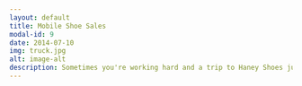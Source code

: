 ```yaml
---
layout: default
title: Mobile Shoe Sales
modal-id: 9
date: 2014-07-10
img: truck.jpg
alt: image-alt
description: Sometimes you're working hard and a trip to Haney Shoes just doesn't work out. Our Red Wing Shoemobile program provides mobile truck visits to workplaces around the region with individual measured fitting and a 15% discount on all safety styles. Our mobile truck is stocked with the Midwest's largest selection of safety footwear including composite toe, metatarsal guard, puncture-resistant, and fire-resistant styles from brands like Red Wing, Irish Setter, Worx, Keen, Timberland, Carolina, Wolverine, Dr. Marten's, Nautilus, Reebok, and New Balance. We also bring Carhartt workwear, socks, care accessories, and more. And if we don't have what you're looking for, we'll order and deliver. Some might say we're stuck in the past, but we've never been stuck in one place. **For Shoemobile inquiries, please contact Shane Rupe directly at 402-619-2415.**
---
```

